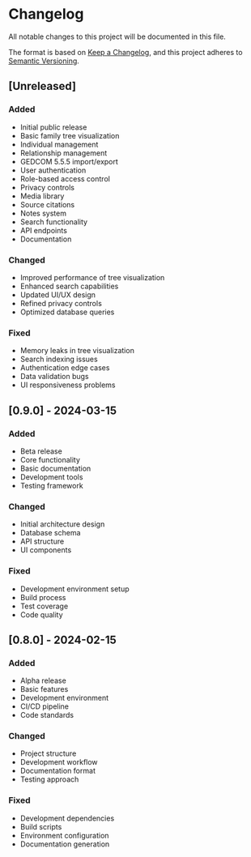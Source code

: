 # Changelog

All notable changes to this project will be documented in this file.

The format is based on [Keep a Changelog](https://keepachangelog.com/en/1.0.0/),
and this project adheres to [Semantic Versioning](https://semver.org/spec/v2.0.0.html).

## [Unreleased]

### Added
- Initial public release
- Basic family tree visualization
- Individual management
- Relationship management
- GEDCOM 5.5.5 import/export
- User authentication
- Role-based access control
- Privacy controls
- Media library
- Source citations
- Notes system
- Search functionality
- API endpoints
- Documentation

### Changed
- Improved performance of tree visualization
- Enhanced search capabilities
- Updated UI/UX design
- Refined privacy controls
- Optimized database queries

### Fixed
- Memory leaks in tree visualization
- Search indexing issues
- Authentication edge cases
- Data validation bugs
- UI responsiveness problems

## [0.9.0] - 2024-03-15

### Added
- Beta release
- Core functionality
- Basic documentation
- Development tools
- Testing framework

### Changed
- Initial architecture design
- Database schema
- API structure
- UI components

### Fixed
- Development environment setup
- Build process
- Test coverage
- Code quality

## [0.8.0] - 2024-02-15

### Added
- Alpha release
- Basic features
- Development environment
- CI/CD pipeline
- Code standards

### Changed
- Project structure
- Development workflow
- Documentation format
- Testing approach

### Fixed
- Development dependencies
- Build scripts
- Environment configuration
- Documentation generation 